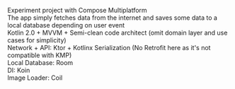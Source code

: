Experiment project with Compose Multiplatform</br>
The app simply fetches data from the internet and saves some data to a local database depending on user event</br>
Kotlin 2.0 + MVVM + Semi-clean code architect (omit domain layer and use cases for simplicity)</br>
Network + API: Ktor + Kotlinx Serialization (No Retrofit here as it's not compatible with KMP)</br>
Local Database: Room</br>
DI: Koin</br>
Image Loader: Coil</br>
